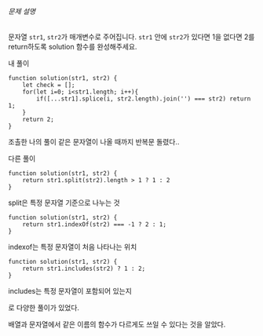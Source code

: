 ###### 문제 설명

문자열 `str1`, `str2`가 매개변수로 주어집니다. `str1` 안에 `str2`가 있다면 1을 없다면 2를 return하도록 solution 함수를 완성해주세요.

내 풀이
```JS
function solution(str1, str2) {
    let check = [];
    for(let i=0; i<str1.length; i++){
        if([...str1].splice(i, str2.length).join('') === str2) return 1;
    }
    return 2;
}
```
조촐한 나의 풀이 같은 문자열이 나올 때까지 반복문 돌렸다..

다른 풀이
```JS
function solution(str1, str2) {
    return str1.split(str2).length > 1 ? 1 : 2
}
```
split은 특정 문자열 기준으로 나누는 것
```JS
function solution(str1, str2) {
    return str1.indexOf(str2) === -1 ? 2 : 1;
}
```
indexof는 특정 문자열이 처음 나타나는 위치
```JS
function solution(str1, str2) {
    return str1.includes(str2) ? 1 : 2;
}
```
includes는 특정 문자열이 포함되어 있는지

로 다양한 풀이가 있었다.

배열과 문자열에서 같은 이름의 함수가 다르게도 쓰일 수 있다는 것을 알았다.